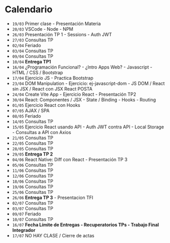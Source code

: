 # Calendario
- `19/03` Primer clase - Presentación Materia
- `20/03` VSCode - Node - NPM
- `26/03` Presentación TP 1 - Sessions - Auth JWT
- `27/03` Consultas TP
- `02/04` Feriado
- `03/04` Consultas TP
- `09/04` Consultas TP
- `10/04` **Entrega TP1**
- `16/04` ¿Programación Funcional? - ¿Intro Apps Web? - Javascript - HTML / CSS / Bootstrap
- `17/04` Ejercicio JS - Practica Bootstrap
- `23/04` DOM Manipulation - Ejercicio: ej-javascript-dom - JS DOM / React sin JSX / React con JSX React POSTA
- `24/04` Create Vite App - Ejercicio React - Presentación TP2
- `30/04` React: Componentes / JSX - State / Binding - Hooks - Routing
- `01/05` Ejercicio React con Hooks
- `07/05` AJAX / SPA
- `08/05` Feriado
- `14/05` Consultas TP
- `15/05` Ejercicio React usando API - Auth JWT contra API - Local Storage - Consultas a API con Axios
- `21/05` Consultas TP
- `22/05` Consultas TP
- `28/05` Consultas TP
- `29/05` **Entrega TP 2**
- `04/06` React Native: Diff con React - Presentación TP 3
- `05/06` Consultas TP
- `11/06` Consultas TP
- `12/06` Consultas TP
- `18/06` Consultas TP
- `19/06` Consultas TP
- `25/06` Consultas TP
- `26/06` **Entrega TP 3** - Presentacion TFI
- `02/07` Consultas TP
- `03/07` Consultas TP
- `09/07` Feriado
- `10/07` Consultas TP
- `16/07` **Fecha Límite de Entregas - Recuperatorios TPs - Trabajo Final Integrador**
- `17/07` NO HAY CLASE / Cierre de actas

